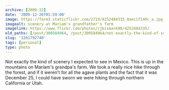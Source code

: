```yaml
---
archive: [2009-12]
date: '2009-12-26T01:59:00'
image: https://farm3.staticflickr.com/2719/4252484335_0aec1f140c_o.jpg
imagealt: scenery at Mariam's grandfather's farm
imagelink: https://www.flickr.com/photos/rjbismark90/4252484335/
old_paths: [/post/300584964, /post/300584964/not-exactly-the-kind-of-scenery-i-expected-to-see]
slug: '1261792740'
tags: [personal]
type: photo
---
```


Not exactly the kind of scenery I expected to see in Mexico.  This is up
in the mountains on Mariam's grandpa's farm. We took a really nice hike
through the forest, and if it weren't for all the agave plants and the
fact that it was December 25, I could have sworn we were hiking through
northern California or Utah.

